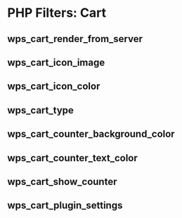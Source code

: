 # PHP Filters: Cart

## wps_cart_render_from_server

## wps_cart_icon_image

## wps_cart_icon_color

## wps_cart_type

## wps_cart_counter_background_color

## wps_cart_counter_text_color

## wps_cart_show_counter

## wps_cart_plugin_settings
